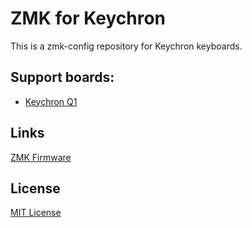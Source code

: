ZMK for Keychron
================

This is a zmk-config repository for Keychron keyboards.

## Support boards:

* [Keychron Q1](config/boards/arm/keychron_q1)

## Links

[ZMK Firmware](https://zmk.dev/)

## License

[MIT License](LICENSE)
